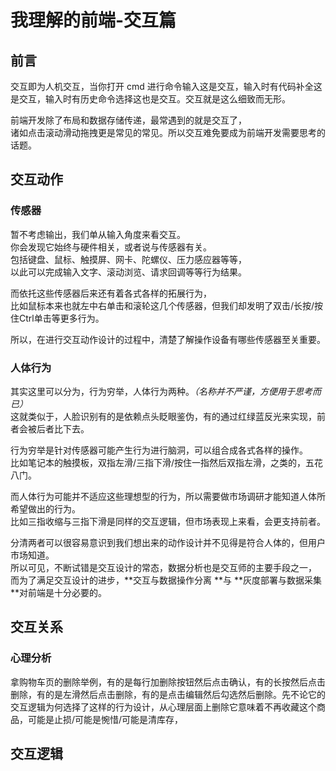 # 我理解的前端-交互篇

<a name="nSmJT"></a>
## 前言

交互即为人机交互，当你打开 cmd 进行命令输入这是交互，输入时有代码补全这是交互，输入时有历史命令选择这也是交互。交互就是这么细致而无形。

前端开发除了布局和数据存储传递，最常遇到的就是交互了，<br />诸如点击滚动滑动拖拽更是常见的常见。所以交互难免要成为前端开发需要思考的话题。

<a name="S7vYj"></a>
## 交互动作

<a name="op05M"></a>
### 传感器

暂不考虑输出，我们单从输入角度来看交互。<br />你会发现它始终与硬件相关，或者说与传感器有关。<br />包括键盘、鼠标、触摸屏、网卡、陀螺仪、压力感应器等等，<br />以此可以完成输入文字、滚动浏览、请求回调等等行为结果。

而依托这些传感器后来还有着各式各样的拓展行为，<br />比如鼠标本来也就左中右单击和滚轮这几个传感器，但我们却发明了双击/长按/按住Ctrl单击等更多行为。

所以，在进行交互动作设计的过程中，清楚了解操作设备有哪些传感器至关重要。

<a name="M8O63"></a>
### 人体行为

其实这里可以分为，行为穷举，人体行为两种。_（名称并不严谨，方便用于思考而已）_<br />这就类似于，人脸识别有的是依赖点头眨眼鉴伪，有的通过红绿蓝反光来实现，前者会被后者比下去。

行为穷举是针对传感器可能产生行为进行脑洞，可以组合成各式各样的操作。<br />比如笔记本的触摸板，双指左滑/三指下滑/按住一指然后双指左滑，之类的，五花八门。

而人体行为可能并不适应这些理想型的行为，所以需要做市场调研才能知道人体所希望做出的行为。<br />比如三指收缩与三指下滑是同样的交互逻辑，但市场表现上来看，会更支持前者。

分清两者可以很容易意识到我们想出来的动作设计并不见得是符合人体的，但用户市场知道。<br />所以可见，不断试错是交互设计的常态，数据分析也是交互师的主要手段之一，<br />而为了满足交互设计的进步，**交互与数据操作分离 **与 **灰度部署与数据采集 **对前端是十分必要的。

<a name="617f7"></a>
## 交互关系

<a name="dCjln"></a>
### 心理分析

拿购物车页的删除举例，有的是每行加删除按钮然后点击确认，有的长按然后点击删除，有的是左滑然后点击删除，有的是点击编辑然后勾选然后删除。先不论它的交互逻辑为何选择了这样的行为设计，从心理层面上删除它意味着不再收藏这个商品，可能是止损/可能是惋惜/可能是清库存，

<a name="xIup4"></a>
## 交互逻辑


